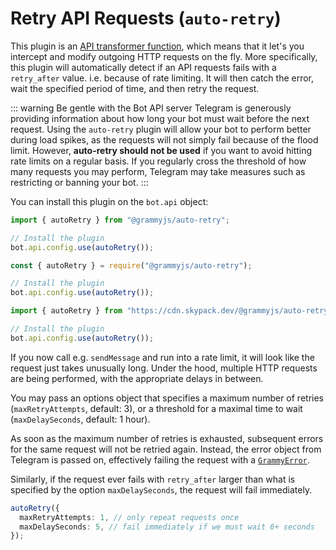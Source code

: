 # Retry API Requests (`auto-retry`)

This plugin is an [API transformer function](/advanced/transformers.md), which means that it let's you intercept and modify outgoing HTTP requests on the fly.
More specifically, this plugin will automatically detect if an API requests fails with a `retry_after` value. i.e. because of rate limiting.
It will then catch the error, wait the specified period of time, and then retry the request.

::: warning Be gentle with the Bot API server
Telegram is generously providing information about how long your bot must wait before the next request.
Using the `auto-retry` plugin will allow your bot to perform better during load spikes, as the requests will not simply fail because of the flood limit.
However, **auto-retry should not be used** if you want to avoid hitting rate limits on a regular basis.
If you regularly cross the threshold of how many requests you may perform, Telegram may take measures such as restricting or banning your bot.
:::

You can install this plugin on the `bot.api` object:

<CodeGroup>
  <CodeGroupItem title="TS" active>

```ts
import { autoRetry } from "@grammyjs/auto-retry";

// Install the plugin
bot.api.config.use(autoRetry());
```

 </CodeGroupItem>

 <CodeGroupItem title="JS">

```js
const { autoRetry } = require("@grammyjs/auto-retry");

// Install the plugin
bot.api.config.use(autoRetry());
```

 </CodeGroupItem>

 <CodeGroupItem title="Deno">

```ts
import { autoRetry } from "https://cdn.skypack.dev/@grammyjs/auto-retry?dts";

// Install the plugin
bot.api.config.use(autoRetry());
```

 </CodeGroupItem>

</CodeGroup>

If you now call e.g. `sendMessage` and run into a rate limit, it will look like the request just takes unusually long.
Under the hood, multiple HTTP requests are being performed, with the appropriate delays in between.

You may pass an options object that specifies a maximum number of retries (`maxRetryAttempts`, default: 3), or a threshold for a maximal time to wait (`maxDelaySeconds`, default: 1 hour).

As soon as the maximum number of retries is exhausted, subsequent errors for the same request will not be retried again.
Instead, the error object from Telegram is passed on, effectively failing the request with a [`GrammyError`](/guide/errors.html#the-grammyerror-object).

Similarly, if the request ever fails with `retry_after` larger than what is specified by the option `maxDelaySeconds`, the request will fail immediately.

```ts
autoRetry({
  maxRetryAttempts: 1, // only repeat requests once
  maxDelaySeconds: 5, // fail immediately if we must wait 6+ seconds
});
```

